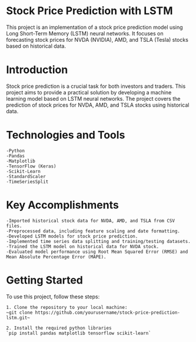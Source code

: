 # Stock Price Prediction with LSTM

This project is an implementation of a stock price prediction model using Long Short-Term Memory (LSTM) neural networks. It focuses on forecasting stock prices for NVDA (NVIDIA), AMD, and TSLA (Tesla) stocks based on historical data.


# Introduction

Stock price prediction is a crucial task for both investors and traders. This project aims to provide a practical solution by developing a machine learning model based on LSTM neural networks. The project covers the prediction of stock prices for NVDA, AMD, and TSLA stocks using historical data.

# Technologies and Tools

    -Python
    -Pandas
    -Matplotlib
    -TensorFlow (Keras)
    -Scikit-Learn
    -StandardScaler
    -TimeSeriesSplit

# Key Accomplishments

    -Imported historical stock data for NVDA, AMD, and TSLA from CSV files.
    -Preprocessed data, including feature scaling and date formatting.
    -Developed LSTM models for stock price prediction.
    -Implemented time series data splitting and training/testing datasets.
    -Trained the LSTM model on historical data for NVDA stock.
    -Evaluated model performance using Root Mean Squared Error (RMSE) and Mean Absolute Percentage Error (MAPE).

# Getting Started

To use this project, follow these steps:

    1. Clone the repository to your local machine:
    ~git clone https://github.com/yourusername/stock-price-prediction-lstm.git~

    2. Install the required python libraries
    `pip install pandas matplotlib tensorflow scikit-learn`
    
